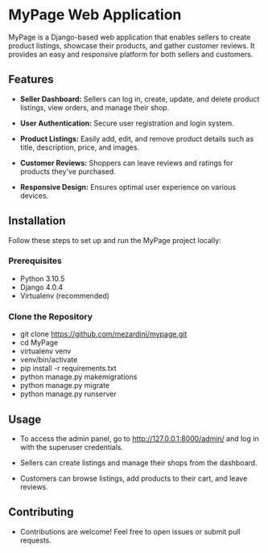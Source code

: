 # MyPage Web Application

MyPage is a Django-based web application that enables sellers to create product listings, showcase their products, and gather customer reviews. It provides an easy and responsive platform for both sellers and customers.

## Features

- **Seller Dashboard:** Sellers can log in, create, update, and delete product listings, view orders, and manage their shop.

- **User Authentication:** Secure user registration and login system.

- **Product Listings:** Easily add, edit, and remove product details such as title, description, price, and images.

- **Customer Reviews:** Shoppers can leave reviews and ratings for products they've purchased.

- **Responsive Design:** Ensures optimal user experience on various devices.

## Installation

Follow these steps to set up and run the MyPage project locally:

### Prerequisites

- Python 3.10.5
- Django 4.0.4
- Virtualenv (recommended)

### Clone the Repository

- git clone https://github.com/mezardini/mypage.git
- cd MyPage 
- virtualenv venv
- venv/bin/activate
- pip install -r requirements.txt
- python manage.py makemigrations
- python manage.py migrate
- python manage.py runserver


## Usage
- To access the admin panel, go to http://127.0.0.1:8000/admin/ and log in with the superuser credentials.

- Sellers can create listings and manage their shops from the dashboard.

- Customers can browse listings, add products to their cart, and leave reviews.

## Contributing
- Contributions are welcome! Feel free to open issues or submit pull requests.
